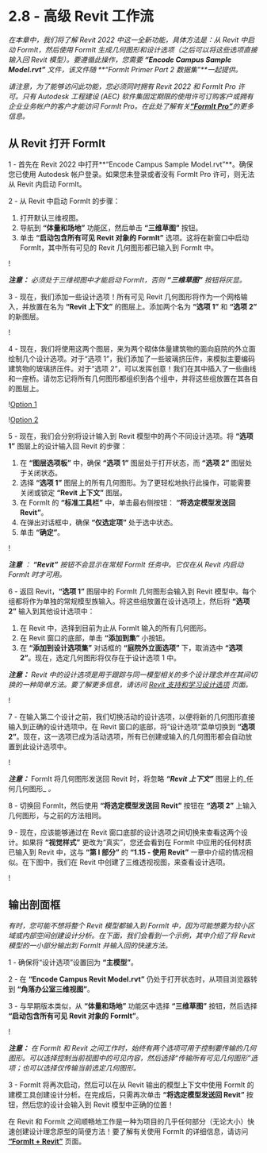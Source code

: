 # 2.8 - 高级 Revit 工作流

_在本章中，我们将了解 Revit 2022 中这一全新功能，具体方法是：从 Revit 中启动 FormIt，然后使用 FormIt 生成几何图形和设计选项（之后可以将这些选项直接输入回 Revit 模型）。要遵循此操作，您需要_ _**“Encode Campus Sample Model.rvt”**_ _文件，该文件随_ _**“FormIt Primer Part 2 数据集”**一起提供。_

_请注意，为了能够访问此功能，您必须同时拥有 Revit 2022 和 FormIt Pro 许可。只有 Autodesk 工程建设 (AEC) 软件集固定期限的使用许可订购客户或拥有企业业务帐户的客户才能访问 FormIt Pro。在此处了解有关_[_**“FormIt Pro”**_](https://formit.autodesk.com/#pro-callout)_的更多信息。_

## 从 Revit 打开 FormIt

1 - 首先在 Revit 2022 中打开**“Encode Campus Sample Model.rvt”**。确保您已使用 Autodesk 帐户登录。如果您未登录或者没有 FormIt Pro 许可，则无法从 Revit 内启动 FormIt。

2 - 从 Revit 中启动 FormIt 的步骤：

1. 打开默认三维视图。
2. 导航到 **“体量和场地”** 功能区，然后单击 **“三维草图”** 按钮。
3. 单击 **“启动包含所有可见 Revit 对象的 FormIt”** 选项。这将在新窗口中启动 FormIt，其中所有可见的 Revit 几何图形都已输入到 FormIt 中。

\![](<../../.gitbook/assets/0 (22).png>)

_**注意：**_ _必须处于三维视图中才能启动 FormIt，否则_ _**“三维草图”**_ _按钮将灰显。_

3 - 现在，我们添加一些设计选项！所有可见 Revit 几何图形将作为一个网格输入，并放置在名为 **“Revit 上下文”** 的图层上。添加两个名为 **“选项 1”** 和 **“选项 2”** 的新图层。

\![](<../../.gitbook/assets/1 (23) (1).png>)

4 - 现在，我们将使用这两个图层，来为两个砌体体量建筑物的面向庭院的外立面绘制几个设计选项。对于“选项 1”，我们添加了一些玻璃挤压件，来模拟主要编码建筑物的玻璃挤压件。对于“选项 2”，可以发挥创意！我们在其中插入了一些曲线和一座桥。请勿忘记将所有几何图形都组织到各个组中，并将这些组放置在其各自的图层上。

\![Option 1](<../../.gitbook/assets/2 (23) (1).png>)

\![Option 2](<../../.gitbook/assets/3 (20) (1).png>)

5 - 现在，我们会分别将设计输入到 Revit 模型中的两个不同设计选项。将 **“选项 1”** 图层上的设计输入回 Revit 的步骤：

1. 在 **“图层选项板”** 中，确保 **“选项 1”** 图层处于打开状态，而 **“选项 2”** 图层处于关闭状态。
2. 选择 **“选项 1”** 图层上的所有几何图形。为了更轻松地执行此操作，可能需要关闭或锁定 **“Revit 上下文”** 图层。
3. 在 FormIt 的 **“标准工具栏”** 中，单击最右侧按钮： **“将选定模型发送回 Revit”**。
4. 在弹出对话框中，确保 **“仅选定项”** 处于选中状态。
5. 单击 **“确定”**。

\![](<../../.gitbook/assets/4 (19) (1).png>)

_**注意**_ _：_ _**“Revit”**_ _按钮不会显示在常规 FormIt 任务中。它仅在从 Revit 内启动 FormIt 时才可用。_

6 - 返回 Revit，**“选项 1”** 图层中的 FormIt 几何图形会输入到 Revit 模型中。每个组都将作为单独的常规模型族输入。将这些组放置在设计选项上，然后将 **“选项 2”** 输入到其他设计选项中：

1. 在 Revit 中，选择到目前为止从 FormIt 输入的所有几何图形。
2. 在 Revit 窗口的底部，单击 **“添加到集”** 小按钮。
3. 在 **“添加到设计选项集”** 对话框的 **“庭院外立面选项”** 下，取消选中 **“选项 2”**。现在，选定几何图形将仅存在于设计选项 1 中。

_**注意：**_ _Revit 中的设计选项是用于跟踪与同一模型相关的多个设计理念并在其间切换的一种简单方法。要了解更多信息，请访问_ [_Revit 支持和学习设计选项_](https://knowledge.autodesk.com/support/revit-products/learn-explore/caas/CloudHelp/cloudhelp/2021/ENU/Revit-Model/files/GUID-D48B1E7E-BC34-414E-85BD-790F199BB2C0-htm.html) _页面。_

\![](<../../.gitbook/assets/5 (18).png>)

7 - 在输入第二个设计之前，我们切换活动的设计选项，以便将新的几何图形直接输入到正确的设计选项中。在 Revit 窗口的底部，将“设计选项”菜单切换到 **“选项 2”**。现在，这一选项已成为活动选项，所有已创建或输入的几何图形都会自动放置到此设计选项中。

\![](<../../.gitbook/assets/6 (15).png>)

_**注意：**_ FormIt 将几何图形发送回 Revit 时，将忽略 _**“Revit 上下文”**_ 图层上的_任何几何图形_ _。_

8 - 切换回 FormIt，然后使用 **“将选定模型发送回 Revit”** 按钮在 **“选项 2”** 上输入几何图形，与之前的方法相同。

9 - 现在，应该能够通过在 Revit 窗口底部的设计选项之间切换来查看这两个设计。如果将 **“视觉样式”** 更改为“真实”，您还会看到在 FormIt 中应用的任何材质已输入到 Revit 中，这与 **“第 I 部分”** 的 **“1.15 - 使用 Revit”** 一章中介绍的情况相似。在下图中，我们在 Revit 中创建了三维透视视图，来查看设计选项。

\![](<../../.gitbook/assets/7 (10).png>)

## 输出剖面框

_有时，您可能不想将整个 Revit 模型都输入到 FormIt 中，因为可能想要为较小区域或内部空间创建设计分析。在下面，我们会看到一个示例，其中介绍了将 Revit 模型的一小部分输出到 FormIt 并输入回的快速方法。_

1 - 确保将“设计选项”设置回为 **“主模型”**。

2 - 在 **“Encode Campus Revit Model.rvt”** 仍处于打开状态时，从项目浏览器转到 **“角落办公室三维视图”**。

3 - 与早期版本类似，从 **“体量和场地”** 功能区中选择 **“三维草图”** 按钮，然后选择 **“启动包含所有可见 Revit 对象的 FormIt”**。

\![](<../../.gitbook/assets/8 (10) (1).png>)

_**注意：**_ _在 FormIt 和 Revit 之间工作时，始终有两个选项可用于控制要传输的几何图形。可以选择控制当前视图中的可见内容，然后选择“传输所有可见几何图形”选项；也可以选择仅传输当前选定几何图形。_

3 - FormIt 将再次启动，然后可以在从 Revit 输出的模型上下文中使用 FormIt 的建模工具创建设计分析。在完成后，只需再次单击 **“将选定模型发送回 Revit”** 按钮，然后您的设计会输入到 Revit 模型中正确的位置！

在 Revit 和 FormIt 之间顺畅地工作是一种为项目的几乎任何部分（无论大小）快速创建设计理念原型的简便方法！要了解有关使用 FormIt 的详细信息，请访问 [**“FormIt + Revit”**](https://formit.autodesk.com/page/formit-revit#:\~:text=FormIt%20Groups%20become%20Revit%20Mass,using%20Revit%202018%20and%20newer.) 页面。
